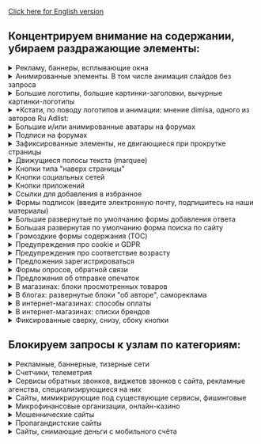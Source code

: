 [Click here for English version](policy_en.md)

## Концентрируем внимание на содержании, убираем раздражающие элементы:

<!-- realization of spoilers in Markdown: 
https://stackoverflow.com/questions/32814161/how-to-make-spoiler-text-in-github-wiki-pages -->

<details>
    <summary>
        Рекламу, баннеры, всплывающие окна
    </summary>
    Да, реклама - двигатель торговли, но зачастую очень уж она навязчивая.
</details>

<details>
    <summary>
        Анимированные элементы. В том числе анимация слайдов без запроса
    </summary>
    Пожалуйста, не надо мельтешить. Запускайте видео, анимацию и гифки только по нажатию на них.
</details>

<details>
    <summary>
        Большие логотипы, большие картинки-заголовки, вычурные картинки-логотипы
    </summary>
    Можно уже начать читать, а не пролистывать шапку в пол-экрана? И еще, скажите кто-нибудь дизайнерам и их заказчикам, что подавляющее число всех этих вычурных логотипов и слоганов никуда не годится. Извините.<br>
<br>
Обновление: В итоге, после многих сотен просмотренных творений дизайнеров, логотипы в шапке теперь удаляются по умолчанию, за очень редким исключением.
</details>

<details>
    <summary>
        *Кстати, по поводу логотипов и анимации: мнение dimisa, одного из авторов Ru Adlist:
    </summary>
основные "показания" для скрытия лого и шапок обычно следующие: используемая анимация, раскручивающая кулеры систем охлаждения и банальная экономия экранного места. Никакого функционала, кроме дублирования кнопки "главная", у подобных шапок нет, зато они крадут от 100 до 300 пикселей экранного пространства. И если в десктопном разрешении 1920x1080 это не критично, то в ноутбучном, типа 1366х768, от реальной высоты браузерного окна может оставаться чуть больше 50%<br>
    https://forums.lanik.us/viewtopic.php?p=144449#p144449
</details>

<details>
    <summary>
        Большие и/или анимированные аватары на форумах
    </summary>
    Оттягивают на себя непропорционально много внимания.
</details>

<details>
    <summary>
        Подписи на форумах
    </summary>
    От десятого прочтения одной и той же глубокомысленной фразы радости читателю не добавится.
</details>

<details>
    <summary>
        Зафиксированные элементы, не двигающиеся при прокрутке страницы
    </summary>
    При прокрутке текст плавно уходит вверх, а какая-то кнопка остается прибитой гвоздями, отвлекая внимание. Вроде мелочь, но глаз дёргает.
</details>

<details>
    <summary>
        Движущиеся полосы текста (marquee)
    </summary>
    Дизайнеру не хватило места на экране? Или это отголоски старых биржевых сводок?
</details>

<details>
    <summary>
        Кнопки типа "наверх страницы"
    </summary>
    Отнимающие место и зачастую еще и зафиксированные
</details>

<details>
    <summary>
        Кнопки социальных сетей
    </summary>
    Возможно, посетитель и захочет вступить в группу, связанную с сайтом, но не надо тыкать ими в лицо.
</details>

<details>
    <summary>
        Кнопки приложений
    </summary>
    И так понятно, что многие крупные сервисы имеют свои приложения для смартфонов. Если посетитель заинтересуется ими, он отлично найдет их в маркете. Другой вопрос, какого они качества и насколько они нужны.
</details>

<details>
    <summary>
        Ссылки для добавления в избранное
    </summary>
    Это стандартная функция браузера, визуальный мусор не нужен.
</details>

<details>
    <summary>
        Формы подписок (введите электронную почту, подпишитесь на наши материалы)
    </summary>
    Хорошая функция, но уместная только на отдельной странице сайта. А скорее всего, будут слать всякий малоосмысленный спам.
</details>

<details>
    <summary>
        Большие развернутые по умолчанию формы добавления ответа
    </summary>
    Вообще, это полезные штуки, но часто дизайнеры делают их очень уж громоздкими и мешающими. По-хорошему, это должна быть либо маленькая формочка, либо настроено раскрытие её по клику на маленький элемент. Пока что часть форм-простыней убирается, с надеждой на лучшее решение в будущем.
</details>

<details>
    <summary>
        Большая развернутая по умолчанию форма поиска по сайту
    </summary>
    Либо маленькая формочка, либо гугл/яндекс/бинг.
</details>

<details>
    <summary>
        Громоздкие формы содержания (TOC)
    </summary>
    Вы читаете книгу с оглавления? С заголовками понятно, давайте уже перейдем на материал, ради которого мы пришли.
</details>

<details>
    <summary>
        Предупреждения про cookie и GDPR
    </summary>    
    Мы понимаем, что вы хотите выполнить требования европейских регуляторов, но эти окна не несут полезной информации.
</details>

<details>
    <summary>
        Предупреждения про соответствие возрасту
    </summary>
    Российские требования или дурость веб-дизайнеров? Но выглядит довольно нелепо.
</details>

<details>
    <summary>
        Предложения зарегистрироваться
    </summary>
    Кнопки/ссылки в меню вполне достаточно.
</details>

<details>
    <summary>
        Формы опросов, обратной связи
    </summary>
    "Ваше мнение очень важно для нас*"? 
    <br> *На самом деле, довольно редко.
</details>

<details>
    <summary>
        Предложения об отправке опечаток
    </summary>
    Опечаток обычно не случается, а это предупреждение постоянно мозолит глаза.
</details>

<details>
    <summary>
        В магазинах: блоки просмотренных товаров
    </summary>
    Мы не страдаем потерей памяти. И, возможно, в этот раз пришли в посмотреть совсем другие товары, чем в прошлый раз.
</details>

<details>
    <summary>
        В блогах: развернутые блоки "об авторе", самореклама
    </summary>
    Кнопки/ссылки в меню вполне достаточно. Не стоит на каждой странице пихать читателю свой портрет.
</details>

<details>
    <summary>
        В интернет-магазинах: способы оплаты
    </summary>
    Чаще всего и с иконками платежных систем. Это ведь такое редкое событие - оплата онлайн по карточке!
</details>

<details>
    <summary>
        В интернет-магазинах: списки брендов
    </summary>
    Всех подряд, да. Ужасно полезно.
</details>

<details>
    <summary>
        Фиксированные сверху, снизу, сбоку кнопки
    </summary>
    Обычно этим страдают интернет-магазины. Поисковым системам разрешаем фиксировать строку, остальным, извините, нет. Места на экране не так много.
</details>


## Блокируем запросы к узлам по категориям:
<details>
    <summary>
        Рекламные, баннерные, тизерные сети
    </summary>
    
</details>

<details>
    <summary>
        Счетчики, телеметрия
    </summary>
    Разнообразные сервисы аналитики поведения пользователей. Включая веб- и почтовую аналитику.
</details>

<details>
    <summary>
        Сервисы обратных звонков, виджетов звонков с сайта, рекламные агенства, специализирующиеся на них
    </summary>
    Скажем скромно, этот список - наиболее полный из всего доступного на данный момент для избавления от всех этих прыгающих кнопок с телефонными трубками.
</details>

<details>
    <summary>
        Сайты, мимикрирующие под существующие сервисы, фишинговые
    </summary>
    То есть, делающие вид, что вы зашли на ВКонтакте, например, и предлагающие вам ввести пароль. Мошенники, в общем. И эти сайтики плодятся, как грибы после дождя.
<br><br>
Их зачастую сложно распознать. Но если вам кажется что-то неправильным, или требование пароля странным, закрывайте окно.
<br><br>
К слову сказать, никакая техподдержка не будет спрашивать ваш пароль, номер телефона, номер и код кредитной карты.
</details>

<details>
    <summary>
        Микрофинансовые организации, онлайн-казино
    </summary>
    На самом деле, заблокировать какое-нибудь Азино777 не получается даже у государства со всеми его ресурсами. Но попробовать-то можно.
</details>

<details>
    <summary>
        Мошеннические сайты
    </summary>
"Вы выиграли автомобиль! Только заплатите 200 рублей на почтовые расходы"
<br>
На самом деле, лучшая защита от мошенников - здравый смысл.<br>
- Никто не будет вам платить деньги за просто так.<br>
- Никто не будет вам продавать товар себе в убыток.<br>
- Никакая техподдержка не будет спрашивать ваш пароль, номер телефона, номер и код кредитной карты.<br>
- Никакой опер не будет выпытывать ваше место жительства, количество денег и наличное имущество.<br>
- Биткойны вас не озолотят. (Вспомните ваучеры!)<br>
- Не платите "закрепительный платёж" и прочие "комиссии" мошенникам.<br>
- Сотрудники "газовой службы" и "фирмы по установке водосчетчиков" почему-то убегают при слове "полиция".<br>
- В казино выигрывают только их владельцы.
</details>

<details>
    <summary>
        Пропагандистские сайты
    </summary>
    Сайты, которые продвигают исключительно однобокие и одиозные пропагандистские статьи. Значительная часть таких сайтов заблокирована в Википедии, например, а также является предметом независимых журналистских расследований. Многие из таких пропагандистских сайтов финансируются структурами, связанными с российским правительством.

<br>Примеры:<br>
https://ru.wikipedia.org/wiki/Агентство_интернет-исследований<br>
https://ru.wikipedia.org/wiki/Федеральное_агентство_новостей<br>
https://ru.wikipedia.org/wiki/USA_Really<br>
</details>

<details>
    <summary>
        Сайты, снимающие деньги с мобильного счёта
    </summary>
    Звучит фантастично, но уже несколько лет как работает. Называется WAP-Click, если кому интересно. Узаконенные мошенники, если в двух словах.
<br><br>
Из описания на одном из таких сайтов:<br><br>
"Абонент решил посетить сайт по кинофильмам.
При заходе на сайт специальным скриптом он перенаправляется на лендинг, на котором будет кнопка «Play» или «Смотреть».
Нажимая на кнопку, абонент соглашается с условиями и подписывается на услугу.
Он получает контент, а с его счета ежедневно будет списываться определенная сумма.
Все совершенно легально и согласовано с операторами связи."
<br><br>
В погоне за деньгами посетителей такие сайты не гнушаются разными грязными приёмами типа невидимых кнопок, автоподписывающих скриптов и т.д. Результат один - на ваш мобильный номер (который вы не вводили! - они сами его определяют при заходе на сайт с телефона) вешают платную подписку и снимают по несколько десятков рублей в день, пока вы не заметите.
<br><br>
Сжечь их!
<br><br>
Да, есть множество свидетельств, когда платные подписки вешались на абонентов сотрудниками сотовых операторов. В таком случае блокировка WAP-Click сайтов не сможет ничем помочь, к сожалению. Но вот от технических мошенничеств со стороны недобросовестных владельцев сайтов - вполне.
<br><br>
Разумеется, блокировка уже засветившихся WAP-Click сайтов - только одна из линий обороны. Еще очень помогает использование VPN при заходе с телефона, это не позволяет мошенникам автоматически узнать ваш номер. Также неплохо себя показывает контентный счет, хотя это муторно, защищает не от всего и требует обновления. Также, некоторые сотовые операторы (Йота, Тинькофф) принципиально не навешивают платные подписки на абонентов. Пока что. Разумеется, у них есть при этом свои заморочки и подводные камни - тарифы, покрытие, блокировка торрентов и препятствование расшаривания трафика между устройствами.
<br><br>
    
Ну и, конечно, хорошо иметь харизму и решимость, чтобы позвонить на горячую линию вынести мозг операторам. Еще хорошо (юридической подготовки на уровне от получаса в гугле вполне хватит) написать претензию и вернуть, всё же, свои деньги.
</details>

